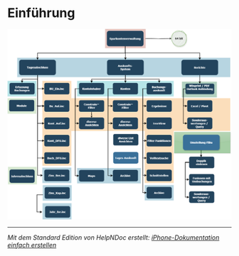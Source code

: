 # Einführung

![Image](<lib/gesamt.png>)

***
_Mit dem Standard Edition von HelpNDoc erstellt: [iPhone-Dokumentation einfach erstellen](<https://www.helpndoc.com/de/funktionen-tour/erstellen-sie-iphone-webseiten-und-dokumentationen>)_
